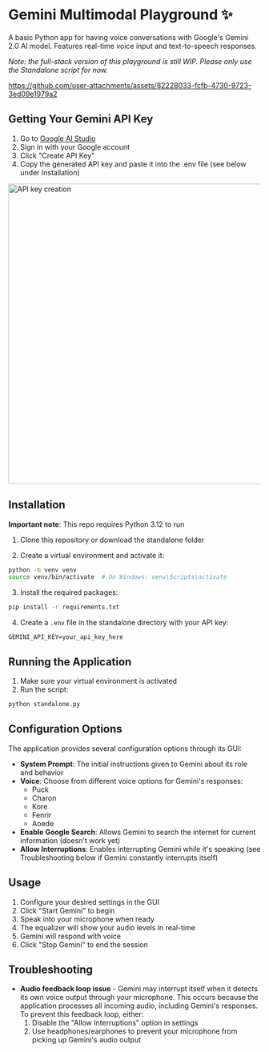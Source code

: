 # Gemini Multimodal Playground ✨

A basic Python app for having voice conversations with Google's Gemini 2.0 AI model. Features real-time voice input and text-to-speech responses.

*Note: the full-stack version of this playground is still WIP. Please only use the Standalone script for now.*

https://github.com/user-attachments/assets/82228033-fcfb-4730-9723-3ed09e1979a2

## Getting Your Gemini API Key

1. Go to [Google AI Studio](https://makersuite.google.com/app/apikey)
2. Sign in with your Google account
3. Click "Create API Key"
4. Copy the generated API key and paste it into the .env file (see below under Installation)

<img width="600" alt="API key creation" src="https://github.com/saharmor/gemini-multimodal-playground/blob/main/ai%20studio%20api%20key.png">

## Installation

**Important note**: This repo requires Python 3.12 to run

1. Clone this repository or download the standalone folder

2. Create a virtual environment and activate it:
```bash
python -m venv venv
source venv/bin/activate  # On Windows: venv\Scripts\activate
```

3. Install the required packages:
```bash
pip install -r requirements.txt
```

4. Create a `.env` file in the standalone directory with your API key:
```
GEMINI_API_KEY=your_api_key_here
```

## Running the Application

1. Make sure your virtual environment is activated
2. Run the script:
```bash
python standalone.py
```

## Configuration Options

The application provides several configuration options through its GUI:

- **System Prompt**: The initial instructions given to Gemini about its role and behavior
- **Voice**: Choose from different voice options for Gemini's responses:
  - Puck
  - Charon
  - Kore
  - Fenrir
  - Aoede
- **Enable Google Search**: Allows Gemini to search the internet for current information (doesn't work yet)
- **Allow Interruptions**: Enables interrupting Gemini while it's speaking (see Troubleshooting below if Gemini constantly interrupts itself)

## Usage

1. Configure your desired settings in the GUI
2. Click "Start Gemini" to begin
3. Speak into your microphone when ready
4. The equalizer will show your audio levels in real-time
5. Gemini will respond with voice
6. Click "Stop Gemini" to end the session

## Troubleshooting

- **Audio feedback loop issue** - Gemini may interrupt itself when it detects its own voice output through your microphone. This occurs because the application processes all incoming audio, including Gemini's responses. To prevent this feedback loop, either:
  1. Disable the "Allow Interruptions" option in settings
  2. Use headphones/earphones to prevent your microphone from picking up Gemini's audio output
